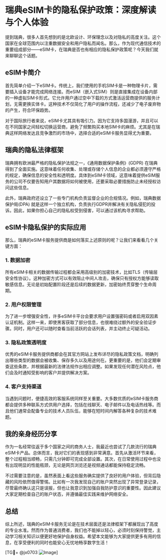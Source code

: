 # 瑞典eSIM卡的隐私保护政策：深度解读与个人体验

提到瑞典，很多人首先想到的是北欧设计、环保理念以及对隐私的高度关注。这个国家在全球范围内以注重数据安全和用户隐私而闻名。那么，作为现代通信技术的重要组成部分——eSIM卡，在瑞典是否也有相应的隐私保护政策呢？今天我们就来聊聊这个话题。

## eSIM卡简介

首先简单介绍一下eSIM卡。传统上，我们使用的手机SIM卡是一种物理卡片，需要插入设备才能完成网络连接。而eSIM（嵌入式SIM）则是直接集成在设备内部的一种虚拟SIM卡形式。它允许用户通过空中下载的方式激活运营商提供的服务计划，无需更换实体卡。这种技术不仅简化了用户的操作流程，还减少了电子废弃物的产生，符合环保趋势。

对于国际旅行者来说，eSIM卡尤其具有吸引力。因为它支持多国漫游，并且可以在不同国家之间轻松切换运营商，避免了频繁购买本地SIM卡的麻烦。尤其是在瑞典这样网络发达且竞争激烈的市场中，选择合适的eSIM卡服务显得尤为重要。

## 瑞典的隐私法律框架

瑞典拥有欧洲最严格的隐私保护法规之一，《通用数据保护条例》(GDPR) 在瑞典得到了全面实施。这意味着任何收集、处理或存储个人信息的企业都必须遵守严格的规定，确保信息的安全性和透明度。具体到eSIM卡领域，这意味着提供eSIM服务的公司不仅要告知用户其数据将如何被使用，还要采取必要措施防止未经授权访问这些信息。

此外，瑞典政府还设立了一些专门机构负责监督企业的合规情况。例如，瑞典数据保护局(DPA) 就是这样一个独立机构，负责执行GDPR并解决有关隐私侵犯的投诉。因此，如果你担心自己的隐私权受到侵害，可以通过该机构寻求帮助。

## eSIM卡隐私保护的实际应用

那么，瑞典的eSIM卡服务提供商是如何落实上述原则的呢？让我们来看看几个关键方面：

### 1. 数据加密

所有eSIM卡相关的数据传输过程都会采用高级别的加密技术，比如TLS（传输层安全性协议）。这种加密方式可以有效阻止中间人攻击，确保只有授权方能够读取敏感信息。无论是初始配置阶段还是后续的数据更新，加密始终贯穿整个生命周期。

### 2. 用户权限管理

为了进一步增强安全性，许多eSIM卡平台会要求用户设置强密码或者启用双因素认证机制。这样一来，即使黑客获取了部分信息，也很难绕过额外的安全验证步骤。同时，用户还可以随时查看当前活跃的会话列表，并主动终止可疑活动。

### 3. 隐私政策透明度

优秀的eSIM卡服务提供商都会在其官方网站上发布详尽的隐私政策文档，明确列出哪些类型的数据会被收集、保存多久以及用途何在。更重要的是，他们会定期审查这些条款，并根据最新的法律法规作出相应调整。如果发现任何潜在风险点，他们会及时通知受影响的客户并提供解决方案。

### 4. 客户支持渠道

当遇到问题时，便捷高效的客服系统同样至关重要。大多数优质的eSIM卡服务商都会提供多种联系方式供用户选择，包括在线聊天、电子邮件以及电话热线等。而且他们通常会配备专业的技术人员队伍，能够在短时间内解答各种复杂的技术难题。

## 我的亲身经历分享

作为一名经常往返于多个国家之间的商务人士，我最近也尝试了几款流行的瑞典eSIM卡产品。总体而言，我对它们的表现感到非常满意。首先从激活环节来看，整个过程相当顺畅，只需几分钟即可完成全部设置。其次，在日常使用过程中也没有出现明显的性能瓶颈，无论是网页浏览还是视频通话都能保持稳定流畅。

不过需要注意的是，虽然表面上看这些服务确实提供了良好的用户体验，但背后隐藏的风险依然值得警惕。比如有一次我发现自己的账户突然出现了异常登录记录，尽管最终确认这只是误报，但也让我意识到加强自我防护意识的重要性。因此建议大家定期检查自己的账户状态，并遵循最佳实践来维护网络安全。

## 总结

综上所述，瑞典的eSIM卡服务无论是在技术层面还是法律框架下都展现出了高度的专业水准。然而作为普通消费者，我们也不能掉以轻心，必须时刻保持警觉，主动学习相关知识以便更好地保护自身权益。希望本文能够为大家提供更多有用的信息，在享受便利的同时也能安心无忧地畅享数字生活！

[TG💪+ @jx0703 ![Image](https://github.com/user-attachments/assets/dbca1d08-cadb-493c-b0ec-ad6f7a83f270)]